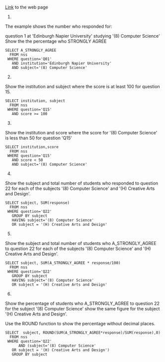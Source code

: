 [Link](https://sqlzoo.net/wiki/NSS_Tutorial) to the web page

1.
The example shows the number who responded for:

question 1
at 'Edinburgh Napier University'
studying '(8) Computer Science'
Show the the percentage who STRONGLY AGREE
```
SELECT A_STRONGLY_AGREE
  FROM nss
 WHERE question='Q01'
   AND institution='Edinburgh Napier University'
   AND subject='(8) Computer Science'
```
2.
Show the institution and subject where the score is at least 100 for question 15.
```
SELECT institution, subject
  FROM nss
 WHERE question='Q15'
   AND score >= 100
```

3.
Show the institution and score where the score for '(8) Computer Science' is less than 50 for question 'Q15'
```
SELECT institution,score
  FROM nss
 WHERE question='Q15'
   AND score < 50
   AND subject='(8) Computer Science'
```
4.
Show the subject and total number of students who responded to question 22 for each of the subjects '(8) Computer Science' and '(H) Creative Arts and Design'.
```
SELECT subject, SUM(response)
  FROM nss
 WHERE question='Q22'
   GROUP BY subject
   HAVING subject='(8) Computer Science'
   OR subject = '(H) Creative Arts and Design'
```
5.
Show the subject and total number of students who A_STRONGLY_AGREE to question 22 for each of the subjects '(8) Computer Science' and '(H) Creative Arts and Design'.
```
SELECT subject, SUM(A_STRONGLY_AGREE * response/100)
  FROM nss
 WHERE question='Q22'
   GROUP BY subject
   HAVING subject='(8) Computer Science'
   OR subject = '(H) Creative Arts and Design'
```
6.
Show the percentage of students who A_STRONGLY_AGREE to question 22 for the subject '(8) Computer Science' show the same figure for the subject '(H) Creative Arts and Design'.

Use the ROUND function to show the percentage without decimal places.
```
SELECT  subject, ROUND(SUM(A_STRONGLY_AGREE*response)/SUM(response),0)
  FROM nss
 WHERE question='Q22'
      AND (subject='(8) Computer Science'
   OR subject = '(H) Creative Arts and Design')
   GROUP BY subject
```

  
